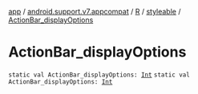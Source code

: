 [app](../../../index.md) / [android.support.v7.appcompat](../../index.md) / [R](../index.md) / [styleable](index.md) / [ActionBar_displayOptions](./-action-bar_display-options.md)

# ActionBar_displayOptions

`static val ActionBar_displayOptions: `[`Int`](https://kotlinlang.org/api/latest/jvm/stdlib/kotlin/-int/index.html)
`static val ActionBar_displayOptions: `[`Int`](https://kotlinlang.org/api/latest/jvm/stdlib/kotlin/-int/index.html)